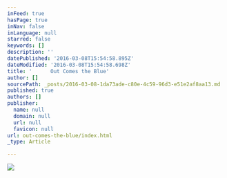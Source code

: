 ```yaml
---
inFeed: true
hasPage: true
inNav: false
inLanguage: null
starred: false
keywords: []
description: ''
datePublished: '2016-03-08T15:54:58.895Z'
dateModified: '2016-03-08T15:54:58.698Z'
title: '      Out Comes the Blue'
author: []
sourcePath: _posts/2016-03-08-1da73ade-c80e-4c59-96d3-e51e2af8aa13.md
published: true
authors: []
publisher:
  name: null
  domain: null
  url: null
  favicon: null
url: out-comes-the-blue/index.html
_type: Article

---
```

![](https://the-grid-user-content.s3-us-west-2.amazonaws.com/d5c611db-1e90-4469-8f04-7541e1dd4704.jpg)